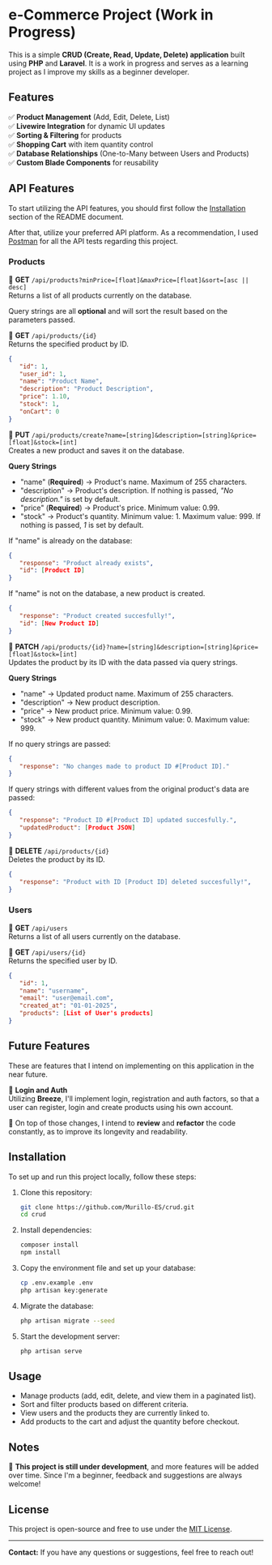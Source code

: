 # e-Commerce Project (Work in Progress)

This is a simple **CRUD (Create, Read, Update, Delete) application** built using **PHP** and **Laravel**. It is a work in progress and serves as a learning project as I improve my skills as a beginner developer.

## Features

✅ **Product Management** (Add, Edit, Delete, List)  
✅ **Livewire Integration** for dynamic UI updates  
✅ **Sorting & Filtering** for products  
✅ **Shopping Cart** with item quantity control  
✅ **Database Relationships** (One-to-Many between Users and Products)  
✅ **Custom Blade Components** for reusability

## API Features

To start utilizing the API features, you should first follow the [Installation](#installation) section of the README document.

After that, utilize your preferred API platform. As a recommendation, I used [Postman](https://www.postman.com/) for all the API tests regarding this project.

### Products

🔗 **GET** `/api/products?minPrice=[float]&maxPrice=[float]&sort=[asc || desc]`  
Returns a list of all products currently on the database.

Query strings are all **optional** and will sort the result based on the parameters passed.

🔗 **GET** `/api/products/{id}`  
Returns the specified product by ID.  
```json
{
   "id": 1,
   "user_id": 1,
   "name": "Product Name",
   "description": "Product Description",
   "price": 1.10,
   "stock": 1,
   "onCart": 0
}
```

🔗 **PUT** `/api/products/create?name=[string]&description=[string]&price=[float]&stock=[int]`  
Creates a new product and saves it on the database.

**Query Strings**  
- "name" (**Required**) -> Product's name. Maximum of 255 characters.
- "description" -> Product's description. If nothing is passed, *"No description."* is set by default.
- "price" (**Required**) -> Product's price. Minimum value: 0.99.
- "stock" -> Product's quantity. Minimum value: 1. Maximum value: 999. If nothing is passed, *1* is set by default.

If "name" is already on the database:  
```json
{
   "response": "Product already exists",
   "id": [Product ID]
}
```

If "name" is not on the database, a new product is created.  
```json
{
   "response": "Product created succesfully!",
   "id": [New Product ID]
}
```

🔗 **PATCH** `/api/products/{id}?name=[string]&description=[string]&price=[float]&stock=[int]`  
Updates the product by its ID with the data passed via query strings.

**Query Strings**  
- "name" -> Updated product name. Maximum of 255 characters.
- "description" -> New product description.
- "price" -> New product price. Minimum value: 0.99.
- "stock" -> New product quantity. Minimum value: 0. Maximum value: 999.

If no query strings are passed:  
```json
{
   "response": "No changes made to product ID #[Product ID]."
}
```

If query strings with different values from the original product's data are passed:  
```json
{
   "response": "Product ID #[Product ID] updated succesfully.",
   "updatedProduct": [Product JSON]
}
```

🔗 **DELETE** `/api/products/{id}`  
Deletes the product by its ID.  
```json
{
   "response": "Product with ID [Product ID] deleted succesfully!",
}
```

### Users
🔗 **GET** `/api/users`  
Returns a list of all users currently on the database.

🔗 **GET** `/api/users/{id}`  
Returns the specified user by ID.  
```json
{
   "id": 1,
   "name": "username",
   "email": "user@email.com",
   "created_at": "01-01-2025",
   "products": [List of User's products]
}
```

## Future Features

These are features that I intend on implementing on this application in the near future.

📌 **Login and Auth**  
Utilizing **Breeze**, I'll implement login, registration and auth factors, so that a user can register, login and create products using his own account.

📌 On top of those changes, I intend to **review** and **refactor** the code constantly, as to improve its longevity and readability.

## Installation

To set up and run this project locally, follow these steps:

1. Clone this repository:
   ```sh
   git clone https://github.com/Murillo-ES/crud.git
   cd crud
   ```
2. Install dependencies:
   ```sh
   composer install
   npm install
   ```
3. Copy the environment file and set up your database:
   ```sh
   cp .env.example .env
   php artisan key:generate
   ```
4. Migrate the database:
   ```sh
   php artisan migrate --seed
   ```
5. Start the development server:
   ```sh
   php artisan serve
   ```

## Usage

- Manage products (add, edit, delete, and view them in a paginated list).
- Sort and filter products based on different criteria.
- View users and the products they are currently linked to.
- Add products to the cart and adjust the quantity before checkout.

## Notes

🚀 **This project is still under development**, and more features will be added over time. Since I'm a beginner, feedback and suggestions are always welcome!

## License

This project is open-source and free to use under the [MIT License](LICENSE).

---

**Contact:** If you have any questions or suggestions, feel free to reach out!

